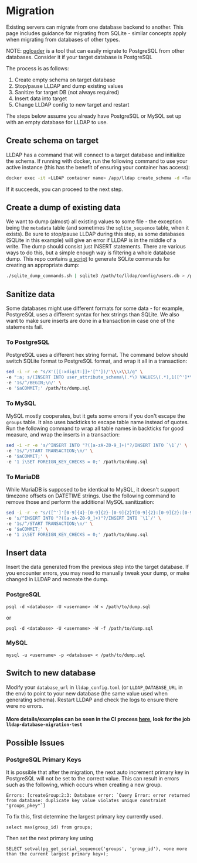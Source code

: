 # Migration

Existing servers can migrate from one database backend to another. This page includes guidance for migrating from SQLite - similar concepts apply when migrating from databases of other types.

NOTE: [pgloader](https://github.com/dimitri/pgloader) is a tool that can easily migrate to PostgreSQL from other databases. Consider it if your target database is PostgreSQL

The process is as follows:

1. Create empty schema on target database
2. Stop/pause LLDAP and dump existing values
3. Sanitize for target DB (not always required)
4. Insert data into target
5. Change LLDAP config to new target and restart

The steps below assume you already have PostgreSQL or MySQL set up with an empty database for LLDAP to use.

## Create schema on target

LLDAP has a command that will connect to a target database and initialize the
schema. If running with docker, run the following command to use your active
instance (this has the benefit of ensuring your container has access):

```sh
docker exec -it <LLDAP container name> /app/lldap create_schema -d <Target database url>
```

If it succeeds, you can proceed to the next step.

## Create a dump of existing data

We want to dump (almost) all existing values to some file - the exception being the `metadata` table (and sometimes
the `sqlite_sequence` table, when it exists). Be sure to stop/pause LLDAP during this step, as some
databases (SQLite in this example) will give an error if LLDAP is in the middle of a write. The dump should consist just INSERT
statements. There are various ways to do this, but a simple enough way is filtering a
whole database dump. This repo contains [a script](/scripts/sqlite_dump_commands.sh) to generate SQLite commands for creating an appropriate dump:

```sh
./sqlite_dump_commands.sh | sqlite3 /path/to/lldap/config/users.db > /path/to/dump.sql
```

## Sanitize data

Some databases might use different formats for some data - for example, PostgreSQL uses
a different syntax for hex strings than SQLite. We also want to make sure inserts are done in
a transaction in case one of the statements fail.

### To PostgreSQL

PostgreSQL uses a different hex string format. The command below should switch SQLite
format to PostgreSQL format, and wrap it all in a transaction:

```sh
sed -i -r -e "s/X'([[:xdigit:]]+'[^'])/'\\\x\\1/g" \
-e ":a; s/(INSERT INTO user_attribute_schema\(.*\) VALUES\(.*),1([^']*\);)$/\1,true\2/; s/(INSERT INTO user_attribute_schema\(.*\) VALUES\(.*),0([^']*\);)$/\1,false\2/; ta" \
-e '1s/^/BEGIN;\n/' \
-e '$aCOMMIT;' /path/to/dump.sql
```

### To MySQL

MySQL mostly cooperates, but it gets some errors if you don't escape the `groups` table. It also uses
backticks to escape table name instead of quotes. Run the
following command to wrap all table names in backticks for good measure, and wrap the inserts in
a transaction:

```sh
sed -i -r -e 's/^INSERT INTO "?([a-zA-Z0-9_]+)"?/INSERT INTO `\1`/' \
-e '1s/^/START TRANSACTION;\n/' \
-e '$aCOMMIT;' \
-e '1 i\SET FOREIGN_KEY_CHECKS = 0;' /path/to/dump.sql
```

### To MariaDB

While MariaDB is supposed to be identical to MySQL, it doesn't support timezone offsets on DATETIME
strings. Use the following command to remove those and perform the additional MySQL sanitization:

```sh
sed -i -r -e "s/([^']'[0-9]{4}-[0-9]{2}-[0-9]{2}T[0-9]{2}:[0-9]{2}:[0-9]{2}\.[0-9]{9})\+00:00'([^'])/\1'\2/g" \
-e 's/^INSERT INTO "?([a-zA-Z0-9_]+)"?/INSERT INTO `\1`/' \
-e '1s/^/START TRANSACTION;\n/' \
-e '$aCOMMIT;' \
-e '1 i\SET FOREIGN_KEY_CHECKS = 0;' /path/to/dump.sql
```

## Insert data

Insert the data generated from the previous step into the target database. If you encounter errors,
you may need to manually tweak your dump, or make changed in LLDAP and recreate the dump.

### PostgreSQL

`psql -d <database> -U <username> -W < /path/to/dump.sql`

or 

`psql -d <database> -U <username> -W -f /path/to/dump.sql`

### MySQL

`mysql -u <username> -p <database> < /path/to/dump.sql`


## Switch to new database

Modify your `database_url` in `lldap_config.toml` (or `LLDAP_DATABASE_URL` in the env)
to point to your new database (the same value used when generating schema). Restart
LLDAP and check the logs to ensure there were no errors.

#### More details/examples can be seen in the CI process [here](https://raw.githubusercontent.com/nitnelave/lldap/main/.github/workflows/docker-build-static.yml), look for the job `lldap-database-migration-test`

## Possible Issues

### PostgreSQL Primary Keys

It is possible that after the migration, the next auto increment primary key in PostgreSQL will not be set to the correct value.
This can result in errors such as the following, which occurs when creating a new group.

```
Errors: [createGroup:2:3: Database error: `Query Error: error returned from database: duplicate key value violates unique constraint "groups_pkey"`]
```

To fix this, first determine the largest primary key currently used.

`select max(group_id) from groups;`

Then set the next primary key using 

`SELECT setval(pg_get_serial_sequence('groups', 'group_id'), <one more than the current largest primary key>);`
